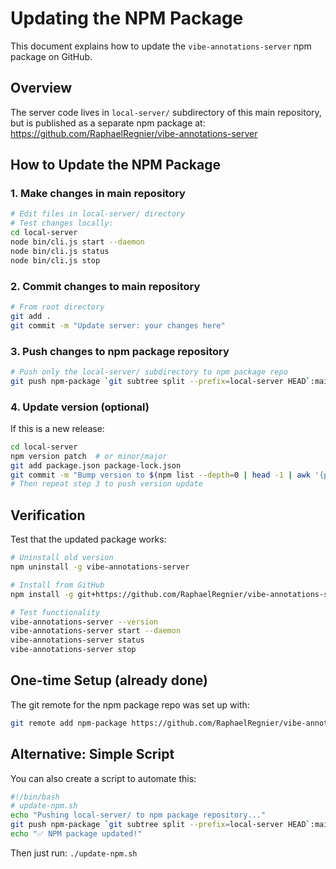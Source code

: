 # Updating the NPM Package

This document explains how to update the `vibe-annotations-server` npm package on GitHub.

## Overview

The server code lives in `local-server/` subdirectory of this main repository, but is published as a separate npm package at:
https://github.com/RaphaelRegnier/vibe-annotations-server

## How to Update the NPM Package

### 1. Make changes in main repository
```bash
# Edit files in local-server/ directory
# Test changes locally:
cd local-server
node bin/cli.js start --daemon
node bin/cli.js status
node bin/cli.js stop
```

### 2. Commit changes to main repository
```bash
# From root directory
git add .
git commit -m "Update server: your changes here"
```

### 3. Push changes to npm package repository
```bash
# Push only the local-server/ subdirectory to npm package repo
git push npm-package `git subtree split --prefix=local-server HEAD`:main --force
```

### 4. Update version (optional)
If this is a new release:
```bash
cd local-server
npm version patch  # or minor/major
git add package.json package-lock.json
git commit -m "Bump version to $(npm list --depth=0 | head -1 | awk '{print $1}' | cut -d@ -f2)"
# Then repeat step 3 to push version update
```

## Verification

Test that the updated package works:
```bash
# Uninstall old version
npm uninstall -g vibe-annotations-server

# Install from GitHub
npm install -g git+https://github.com/RaphaelRegnier/vibe-annotations-server.git

# Test functionality
vibe-annotations-server --version
vibe-annotations-server start --daemon
vibe-annotations-server status
vibe-annotations-server stop
```

## One-time Setup (already done)

The git remote for the npm package repo was set up with:
```bash
git remote add npm-package https://github.com/RaphaelRegnier/vibe-annotations-server.git
```

## Alternative: Simple Script

You can also create a script to automate this:
```bash
#!/bin/bash
# update-npm.sh
echo "Pushing local-server/ to npm package repository..."
git push npm-package `git subtree split --prefix=local-server HEAD`:main --force
echo "✅ NPM package updated!"
```

Then just run: `./update-npm.sh`
